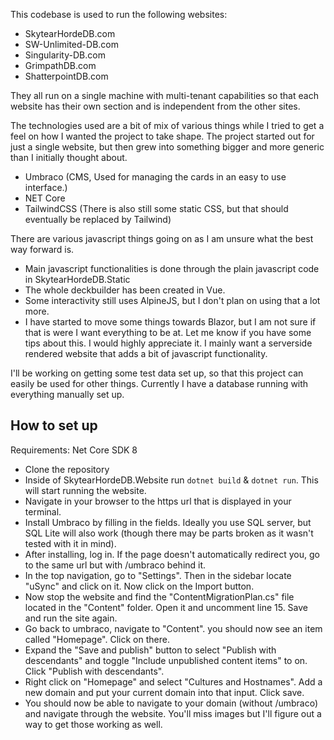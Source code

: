 This codebase is used to run the following websites:

- SkytearHordeDB.com
- SW-Unlimited-DB.com
- Singularity-DB.com
- GrimpathDB.com
- ShatterpointDB.com

They all run on a single machine with multi-tenant capabilities so that each website has their own section and is independent from the other sites.

The technologies used are a bit of mix of various things while I tried to get a feel on how I wanted the project to take shape. The project started out for just a single website, but then grew into something bigger and more generic than I initially thought about.

- Umbraco (CMS, Used for managing the cards in an easy to use interface.)
- NET Core
- TailwindCSS (There is also still some static CSS, but that should eventually be replaced by Tailwind)

There are various javascript things going on as I am unsure what the best way forward is.
- Main javascript functionalities is done through the plain javascript code in SkytearHordeDB.Static
- The whole deckbuilder has been created in Vue.
- Some interactivity still uses AlpineJS, but I don't plan on using that a lot more.
- I have started to move some things towards Blazor, but I am not sure if that is were I want everything to be at.
Let me know if you have some tips about this. I would highly appreciate it. I mainly want a serverside rendered website that adds a bit of javascript functionality.

I'll be working on getting some test data set up, so that this project can easily be used for other things. Currently I have a database running with everything manually set up.

## How to set up
Requirements: Net Core SDK 8

- Clone the repository
- Inside of SkytearHordeDB.Website run `dotnet build` & `dotnet run`. This will start running the website.
- Navigate in your browser to the https url that is displayed in your terminal.
- Install Umbraco by filling in the fields. Ideally you use SQL server, but SQL Lite will also work (though there may be parts broken as it wasn't tested with it in mind).
- After installing, log in. If the page doesn't automatically redirect you, go to the same url but with /umbraco behind it.
- In the top navigation, go to "Settings". Then in the sidebar locate "uSync" and click on it. Now click on the Import button.
- Now stop the website and find the "ContentMigrationPlan.cs" file located in the "Content" folder. Open it and uncomment line 15. Save and run the site again.
- Go back to umbraco, navigate to "Content". you should now see an item called "Homepage". Click on there.
- Expand the "Save and publish" button to select "Publish with descendants" and toggle "Include unpublished content items" to on. Click "Publish with descendants".
- Right click on "Homepage" and select "Cultures and Hostnames". Add a new domain and put your current domain into that input. Click save.
- You should now be able to navigate to your domain (without /umbraco) and navigate through the website. You'll miss images but I'll figure out a way to get those working as well.
